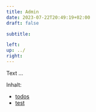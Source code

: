 ```yaml
---
title: Admin
date: 2023-07-22T20:49:19+02:00
draft: false

subtitle: 

left: 
up: ../
right: 
---
```


Text ...

Inhalt: 
* [todos](./open)
* [test](./test) 